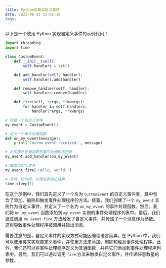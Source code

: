 ```yaml
---
title: Python实现自定义事件
date: 2023-06-15 15:06:10
tags:
---
```


以下是一个使用 Python 实现自定义事件的示例代码：

<!-- more -->

```python
import threading
import time

class CustomEvent:
    def __init__(self):
        self.handlers = set()

    def add_handler(self, handler):
        self.handlers.add(handler)

    def remove_handler(self, handler):
        self.handlers.remove(handler)

    def fire(self, *args, **kwargs):
        for handler in self.handlers:
            handler(*args, **kwargs)

# 创建一个自定义事件
my_event = CustomEvent()

# 定义一个事件处理函数
def on_my_event(message):
    print('Custom event received:', message)

# 添加事件处理函数到事件处理程序列表
my_event.add_handler(on_my_event)

# 触发自定义事件
my_event.fire('Hello, world!')

# 等待一段时间，以便查看输出结果
time.sleep(1)
```

在这个示例中，我们首先定义了一个名为 `CustomEvent` 的自定义事件类，其中包含了添加、删除和触发事件处理程序的方法。接着，我们创建了一个 `my_event` 实例作为自定义事件，并定义了一个名为 `on_my_event` 的事件处理函数。然后，我们将 `on_my_event` 函数添加到 `my_event` 实例的事件处理程序列表中。最后，我们通过调用 `my_event.fire` 方法触发了自定义事件，并传递了一个消息作为参数。这将导致事件处理程序被调用并输出消息。

需要注意的是，自定义事件的实现方式可能因编程语言而异。在 Python 中，我们可以使用类来实现自定义事件，并使用方法来添加、删除和触发事件处理程序。此外，我们还可以将事件处理程序定义为普通函数，并将它们添加到事件处理程序列表中。最后，我们可以通过调用 `fire` 方法来触发自定义事件，并传递任意数量的参数。
